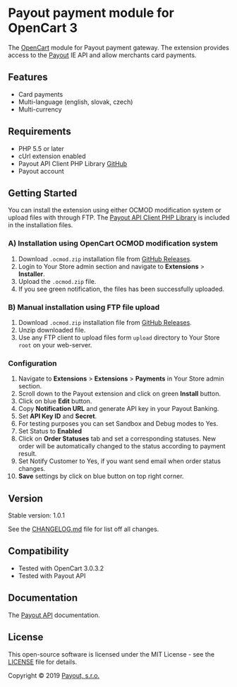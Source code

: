 # Payout payment module for OpenCart 3

The [OpenCart](https://www.opencart.com/) module for Payout payment gateway.
The extension provides access to the [Payout](https://payout.one/) IE API and allow merchants card payments.

## Features

* Card payments
* Multi-language (english, slovak, czech)
* Multi-currency

## Requirements

* PHP 5.5 or later
* cUrl extension enabled
* Payout API Client PHP Library [GitHub](https://github.com/payout-one/payout_php)
* Payout account

## Getting Started

You can install the extension using either OCMOD modification system or upload files with through FTP.
The [Payout API Client PHP Library]((https://github.com/payout-one/payout_php)) is included in the installation files.

### A) Installation using OpenCart OCMOD modification system

1. Download `.ocmod.zip` installation file from [GitHub Releases](https://github.com/payout-one/payout_opencart3/releases).
2. Login to Your Store admin section and navigate to __Extensions__ > __Installer__.
3. Upload the `.ocmod.zip` file.
4. If you see green notification, the files has been successfully uploaded.

### B) Manual installation using FTP file upload

1. Download `.ocmod.zip` installation file from [GitHub Releases](https://github.com/payout-one/payout_opencart2/releases).
2. Unzip downloaded file.
3. Use any FTP client to upload files form `upload` directory to Your Store `root` on your web-server. 

### Configuration

1. Navigate to __Extensions__ > __Extensions__ > __Payments__ in Your Store admin section.
2. Scroll down to the Payout extension and click on green __Install__ button.
3. Click on blue __Edit__ button.
4. Copy __Notification URL__ and generate API key in your Payout Banking.
5. Set __API Key ID__ and __Secret__.
6. For testing purposes you can set Sandbox and Debug modes to Yes.
7. Set Status to __Enabled__
8. Click on __Order Statuses__ tab and set a corresponding statuses.
New order will be automatically changed to the status according to payment result.
9. Set Notify Customer to Yes, if you want send email when order status changes.
10. __Save__ settings by click on blue button on top right corner.

## Version

Stable version: 1.0.1

See the [CHANGELOG.md](CHANGELOG.md) file for list off all changes.

## Compatibility

* Tested with OpenCart 3.0.3.2
* Tested with Payout API

## Documentation

The [Payout API](https://postman.payout.one/?version=latest) documentation.

## License

This open-source software is licensed under the MIT License - see the [LICENSE](LICENSE) file for details.

Copyright © 2019 [Payout, s.r.o.](https://payout.one/)